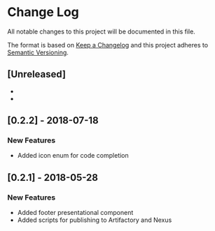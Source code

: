 # Change Log

All notable changes to this project will be documented in this file.

The format is based on [Keep a Changelog](http://keepachangelog.com/)
and this project adheres to [Semantic Versioning](http://semver.org/).

## [Unreleased]
* 
* 

## [0.2.2] - 2018-07-18
### New Features
* Added icon enum for code completion

## [0.2.1] - 2018-05-28
### New Features
* Added footer presentational component
* Added scripts for publishing to Artifactory and Nexus

